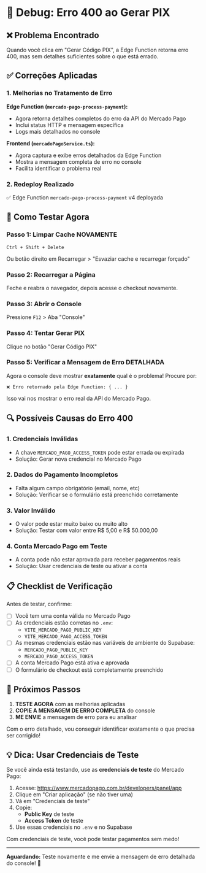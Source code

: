# 🐛 Debug: Erro 400 ao Gerar PIX

## ❌ Problema Encontrado

Quando você clica em "Gerar Código PIX", a Edge Function retorna erro 400, mas sem detalhes suficientes sobre o que está errado.

## ✅ Correções Aplicadas

### 1. Melhorias no Tratamento de Erro

**Edge Function (`mercado-pago-process-payment`):**
- Agora retorna detalhes completos do erro da API do Mercado Pago
- Inclui status HTTP e mensagem específica
- Logs mais detalhados no console

**Frontend (`mercadoPagoService.ts`):**
- Agora captura e exibe erros detalhados da Edge Function
- Mostra a mensagem completa de erro no console
- Facilita identificar o problema real

### 2. Redeploy Realizado

✅ Edge Function `mercado-pago-process-payment` v4 deployada

## 🧪 Como Testar Agora

### Passo 1: Limpar Cache NOVAMENTE

```
Ctrl + Shift + Delete
```

Ou botão direito em Recarregar > "Esvaziar cache e recarregar forçado"

### Passo 2: Recarregar a Página

Feche e reabra o navegador, depois acesse o checkout novamente.

### Passo 3: Abrir o Console

Pressione `F12` > Aba "Console"

### Passo 4: Tentar Gerar PIX

Clique no botão "Gerar Código PIX"

### Passo 5: Verificar a Mensagem de Erro DETALHADA

Agora o console deve mostrar **exatamente** qual é o problema! Procure por:

```
❌ Erro retornado pela Edge Function: { ... }
```

Isso vai nos mostrar o erro real da API do Mercado Pago.

## 🔍 Possíveis Causas do Erro 400

### 1. **Credenciais Inválidas**
- A chave `MERCADO_PAGO_ACCESS_TOKEN` pode estar errada ou expirada
- Solução: Gerar nova credencial no Mercado Pago

### 2. **Dados do Pagamento Incompletos**
- Falta algum campo obrigatório (email, nome, etc)
- Solução: Verificar se o formulário está preenchido corretamente

### 3. **Valor Inválido**
- O valor pode estar muito baixo ou muito alto
- Solução: Testar com valor entre R$ 5,00 e R$ 50.000,00

### 4. **Conta Mercado Pago em Teste**
- A conta pode não estar aprovada para receber pagamentos reais
- Solução: Usar credenciais de teste ou ativar a conta

## 📋 Checklist de Verificação

Antes de testar, confirme:

- [ ] Você tem uma conta válida no Mercado Pago
- [ ] As credenciais estão corretas no `.env`:
  - `VITE_MERCADO_PAGO_PUBLIC_KEY`
  - `VITE_MERCADO_PAGO_ACCESS_TOKEN`
- [ ] As mesmas credenciais estão nas variáveis de ambiente do Supabase:
  - `MERCADO_PAGO_PUBLIC_KEY`
  - `MERCADO_PAGO_ACCESS_TOKEN`
- [ ] A conta Mercado Pago está ativa e aprovada
- [ ] O formulário de checkout está completamente preenchido

## 🎯 Próximos Passos

1. **TESTE AGORA** com as melhorias aplicadas
2. **COPIE A MENSAGEM DE ERRO COMPLETA** do console
3. **ME ENVIE** a mensagem de erro para eu analisar

Com o erro detalhado, vou conseguir identificar exatamente o que precisa ser corrigido!

## 💡 Dica: Usar Credenciais de Teste

Se você ainda está testando, use as **credenciais de teste** do Mercado Pago:

1. Acesse: https://www.mercadopago.com.br/developers/panel/app
2. Clique em "Criar aplicação" (se não tiver uma)
3. Vá em "Credenciais de teste"
4. Copie:
   - **Public Key** de teste
   - **Access Token** de teste
5. Use essas credenciais no `.env` e no Supabase

Com credenciais de teste, você pode testar pagamentos sem medo!

---

**Aguardando:** Teste novamente e me envie a mensagem de erro detalhada do console! 🚀










